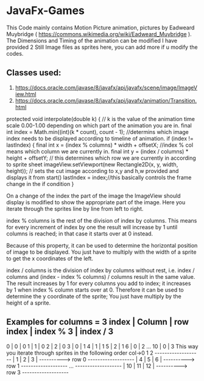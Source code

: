 # JavaFx-Games

This Code mainly contains Motion Picture animation, pictures by Eadweard Muybridge ( https://commons.wikimedia.org/wiki/Eadweard_Muybridge ). The Dimensions and Timing of the animation can be modified I have provided 2 Still Image files as sprites here, you can add more if u modify the codes.

Classes used:
---------------
1)  https://docs.oracle.com/javase/8/javafx/api/javafx/scene/image/ImageView.html
2)  https://docs.oracle.com/javase/8/javafx/api/javafx/animation/Transition.html

protected void interpolate(double k) { // k is the value of the animation time scale 0.00-1.00 depending on which part of the animation you are in.
        final int index = Math.min((int)(k * count), count - 1); //determins which image index needs to be displayed according to timeline of animation.
        if (index != lastIndex) {
            final int x = (index % columns) * width  + offsetX; //index % col means which column we are currently in.
            final int y = (index / columns) * height + offsetY; // this determines which row we are currently in according to sprite sheet
            imageView.setViewport(new Rectangle2D(x, y, width, height)); // sets the cut image according to x,y and h,w provided and displays it from start()
            lastIndex = index;//this basically controls the frame change in the if condition
        } 

On a change of the index the part of the image the ImageView should display is modified to show the appropriate part of the image. Here you iterate through the sprites line by line from left to right.

index % columns
is the rest of the division of index by columns. This means for every increment of index by one the result will increase by 1 until columns is reached; in that case it starts over at 0 instead.

Because of this property, it can be used to determine the horizontal position of image to be displayed. You just have to multiply with the width of a sprite to get the x coordinates of the left.

index / columns
is the division of index by columns without rest, i.e. index / columns and (index - index % columns) / columns result in the same value. The result increases by 1 for every columns you add to index; it increases by 1 when index % column starts over at 0. Therefore it can be used to determine the y coordinate of the sprite; You just have multiply by the height of a sprite.

Examples for columns = 3
index   |   Column     |    row
index   |   index % 3  |   index / 3
--------------------------------------
  0     |     0        |     0
  1     |     1        |     0
  2     |     2        |     0
  3     |     0        |     1
  4     |     1        |     1
  5     |     2        |     1
  6     |     0        |     2
             ...
 10    |    0         |     3
This way you iterate through sprites in the following order
col->0      1     2
      -------------------
      |  1  |  2  |  3  | ----------> row 0
      -------------------
      |  4  |  5  |  6  | ----------> row 1
      -------------------
              ...
      -------------------
      |  10  |  11  |  12  | ----------> row 3
      -------------------
